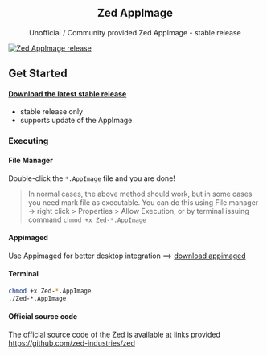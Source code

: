 <h2 align="center">Zed AppImage</h2>
<p align="center">Unofficial / Community provided Zed AppImage - stable release</p>

[![Zed AppImage release](https://github.com/lavilao/Zed-AppImage/actions/workflows/release.yml/badge.svg?branch=main)](https://github.com/lavilao/Zed-AppImage/actions/workflows/release.yml)

## Get Started

#### [Download the latest stable release](https://github.com/lavilao/Zed-AppImage/releases/latest)
- stable release only
- supports update of the AppImage

### Executing
#### File Manager
Double-click the `*.AppImage` file and you are done!

> In normal cases, the above method should work, but in some cases you 
> need mark file as executable. You can do this using File manager -> right click > Properties > Allow Execution,
> or by terminal issuing command `chmod +x Zed-*.AppImage`

#### Appimaged
Use Appimaged for better desktop integration ==> [download appimaged](https://github.com/probonopd/go-appimage/tree/master/src/appimaged)

#### Terminal
```bash
chmod +x Zed-*.AppImage
./Zed-*.AppImage
```

#### Official source code
The official source code of the Zed is available at links provided
https://github.com/zed-industries/zed
